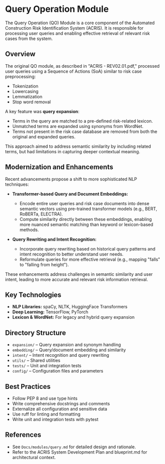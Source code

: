 # Query Operation Module

The Query Operation (QO) Module is a core component of the Automated Construction Risk Identification System (ACRIS). It is responsible for processing user queries and enabling effective retrieval of relevant risk cases from the system.

## Overview

The original QO module, as described in "ACRIS - REV02.01.pdf," processed user queries using a Sequence of Actions (SoA) similar to risk case preprocessing:

- Tokenization
- Lowercasing
- Lemmatization
- Stop word removal

A key feature was **query expansion**:

- Terms in the query are matched to a pre-defined risk-related lexicon.
- Unmatched terms are expanded using synonyms from WordNet.
- Terms not present in the risk case database are removed from both the original and expanded queries.

This approach aimed to address semantic similarity by including related terms, but had limitations in capturing deeper contextual meaning.

## Modernization and Enhancements

Recent advancements propose a shift to more sophisticated NLP techniques:

- **Transformer-based Query and Document Embeddings:**
  - Encode entire user queries and risk case documents into dense semantic vectors using pre-trained transformer models (e.g., BERT, RoBERTa, ELECTRA).
  - Compute similarity directly between these embeddings, enabling more nuanced semantic matching than keyword or lexicon-based methods.

- **Query Rewriting and Intent Recognition:**
  - Incorporate query rewriting based on historical query patterns and intent recognition to better understand user needs.
  - Reformulate queries for more effective retrieval (e.g., mapping "falls" to "falling from height").

These enhancements address challenges in semantic similarity and user intent, leading to more accurate and relevant risk information retrieval.

## Key Technologies

- **NLP Libraries:** spaCy, NLTK, HuggingFace Transformers
- **Deep Learning:** TensorFlow, PyTorch
- **Lexicon & WordNet:** For legacy and hybrid query expansion

## Directory Structure

- `expansion/` – Query expansion and synonym handling
- `embedding/` – Query/document embedding and similarity
- `intent/` – Intent recognition and query rewriting
- `utils/` – Shared utilities
- `tests/` – Unit and integration tests
- `config/` – Configuration files and parameters

## Best Practices

- Follow PEP 8 and use type hints
- Write comprehensive docstrings and comments
- Externalize all configuration and sensitive data
- Use ruff for linting and formatting
- Write unit and integration tests with pytest

## References

- See `Docs/modules/query.md` for detailed design and rationale.
- Refer to the ACRIS System Development Plan and blueprint.md for architectural context.
